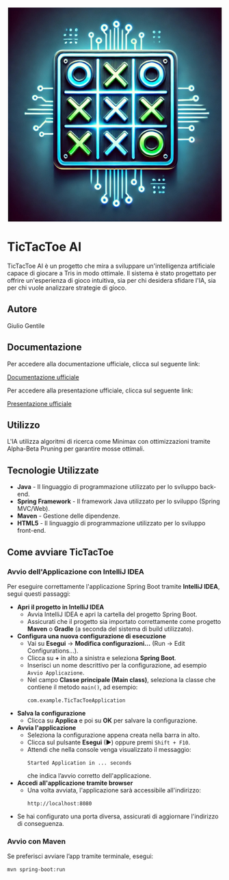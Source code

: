 <p align="center"><img src="src/main/resources/img/TicTacToe.jpg" style="width:500px;height:500px">

# TicTacToe AI

TicTacToe AI è un progetto che mira a sviluppare un'intelligenza artificiale capace di giocare a Tris in modo ottimale. Il sistema è stato progettato per offrire un'esperienza di gioco intuitiva, sia per chi desidera sfidare l'IA, sia per chi vuole analizzare strategie di gioco.

## Autore
Giulio Gentile

## Documentazione
Per accedere alla documentazione ufficiale, clicca sul seguente link:

[Documentazione ufficiale](src/main/resources/TicTacToe.pdf)

Per accedere alla presentazione ufficiale, clicca sul seguente link:

[Presentazione ufficiale](src/main/resources/TicTacToe_presentation.pdf)

## Utilizzo
L'IA utilizza algoritmi di ricerca come Minimax con ottimizzazioni tramite Alpha-Beta Pruning per garantire mosse ottimali.

## Tecnologie Utilizzate
-  **Java** - Il linguaggio di programmazione utilizzato per lo sviluppo back-end.
-  **Spring Framework** - Il framework Java utilizzato per lo sviluppo (Spring MVC/Web).
-  **Maven** - Gestione delle dipendenze.
-  **HTML5** - Il linguaggio di programmazione utilizzato per lo sviluppo front-end.

## Come avviare TicTacToe

### Avvio dell'Applicazione con IntelliJ IDEA

Per eseguire correttamente l'applicazione Spring Boot tramite **IntelliJ IDEA**, segui questi passaggi:
- **Apri il progetto in IntelliJ IDEA**
    - Avvia IntelliJ IDEA e apri la cartella del progetto Spring Boot.
    - Assicurati che il progetto sia importato correttamente come progetto **Maven** o **Gradle** (a seconda del sistema di build utilizzato).
- **Configura una nuova configurazione di esecuzione**
    - Vai su **Esegui** → **Modifica configurazioni...** (Run → Edit Configurations...).
    - Clicca su **+** in alto a sinistra e seleziona **Spring Boot**.
    - Inserisci un nome descrittivo per la configurazione, ad esempio `Avvio Applicazione`.
    - Nel campo **Classe principale (Main class)**, seleziona la classe che contiene il metodo `main()`, ad esempio:
      ```
      com.example.TicTacToeApplication
      ```
- **Salva la configurazione**
    - Clicca su **Applica** e poi su **OK** per salvare la configurazione.
- **Avvia l'applicazione**
    - Seleziona la configurazione appena creata nella barra in alto.
    - Clicca sul pulsante **Esegui** (▶) oppure premi `Shift + F10`.
    - Attendi che nella console venga visualizzato il messaggio:
      ```
      Started Application in ... seconds
      ```
      che indica l’avvio corretto dell'applicazione.
- **Accedi all'applicazione tramite browser**
    - Una volta avviata, l'applicazione sarà accessibile all'indirizzo:
      ```
      http://localhost:8080
      ```
- Se hai configurato una porta diversa, assicurati di aggiornare l'indirizzo di conseguenza.

### Avvio con Maven  
Se preferisci avviare l’app tramite terminale, esegui:  
```sh
mvn spring-boot:run
